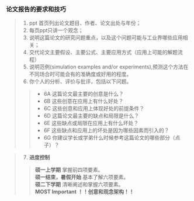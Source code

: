 
### 论文报告的要求和技巧
>1. ppt 首页列出论文题目、作者、论文出处与年份；
>2. 每页ppt只讲一个观念；
>3. 说明这篇论文的研究问题重点，以及这个问题可能与工业界哪些应用相关；
>4. 交代论文主要假设、主要公式、主要应用方式（应用上可能的解题流程）
>5. 说明范例(simulation examples and/or experiments),预测这个方法在不同场合时可能会有的准确度或好用的程度。
>6. 你个人的分析、评价与批评，包括以下问题。
>>- 6A 这篇论文最主要的创意是什么？
>>- 6B 这些创意在应用上有什么好处？
>>- 6C 这些创意和应用上体现好处的前提条件？
>>- 6D 这篇论文最主要的缺点和局限是什么？
>>- 6E 这些缺点或局限在应用上有什么坏处？
>>- 6F 这些缺点和应用上的坏处是因为哪些因素而引入的？
>>- 6G 你建议学长或学弟什么时候参考这篇论文的哪些部分（点子）？

>7. **进度控制**
>>**硕一上学期** 掌握前四项要素。<br>
>>**硕一结束，暑假开始** 基本了解六项要素。<br>
>>**硕二下学期** 清晰阐述和掌握六项要素。<br>
**MOST Important** **！！创意和观念架构！！**
